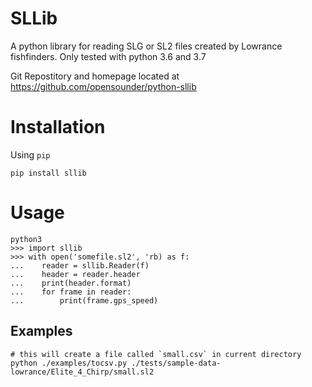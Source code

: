 # SLLib
A python library for reading SLG or SL2 files created by Lowrance fishfinders.
Only tested with python 3.6 and 3.7

Git Repostitory and homepage located at https://github.com/opensounder/python-sllib

# Installation
Using `pip`
```shell
pip install sllib
```

# Usage
```
python3
>>> import sllib
>>> with open('somefile.sl2', 'rb) as f:
...    reader = sllib.Reader(f)
...    header = reader.header
...    print(header.format)
...    for frame in reader:
...        print(frame.gps_speed)

```


## Examples
```shell
# this will create a file called `small.csv` in current directory
python ./examples/tocsv.py ./tests/sample-data-lowrance/Elite_4_Chirp/small.sl2

```